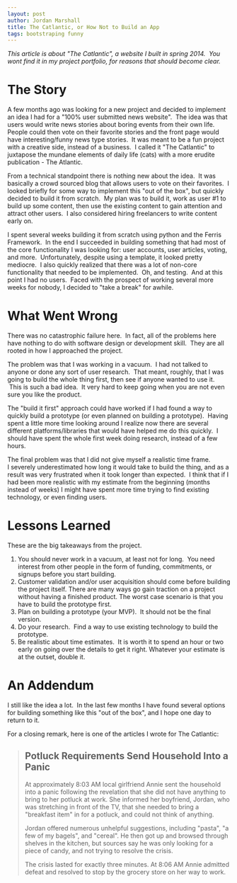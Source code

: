 ```yaml
---
layout: post
author: Jordan Marshall
title: The Catlantic, or How Not to Build an App
tags: bootstraping funny
---
```

<em>This article is about "The Catlantic", a website I built in spring 2014.  You wont find it in my project portfolio, for reasons that should become clear.</em>

# The Story

A few months ago was looking for a new project and decided to implement an idea I had for a "100% user submitted news website".  The idea was that users would write news stories about boring events from their own life. People could then vote on their favorite stories and the front page would have interesting/funny news type stories.  It was meant to be a fun project with a creative side, instead of a business.  I called it "The Catlantic" to juxtapose the mundane elements of daily life (cats) with a more erudite publication - The Atlantic.

From a technical standpoint there is nothing new about the idea.  It was basically a crowd sourced blog that allows users to vote on their favorites.  I looked briefly for some way to implement this "out of the box", but quickly decided to build it from scratch.  My plan was to build it, work as user #1 to build up some content, then use the existing content to gain attention and attract other users.  I also considered hiring freelancers to write content early on.

I spent several weeks building it from scratch using python and the Ferris Framework.  In the end I succeeded in building something that had most of the core functionality I was looking for: user accounts, user articles, voting, and more.  Unfortunately, despite using a template, it looked pretty mediocre.  I also quickly realized that there was a lot of non-core functionality that needed to be implemented.  Oh, and testing.  And at this point I had no users.  Faced with the prospect of working several more weeks for nobody, I decided to "take a break" for awhile.

<!-- [caption id="attachment_73" align="alignnone" width="672"]<a href="http://www.jormars.com/wp-content/uploads/2014/09/CatlanticScreen.png"><img class="wp-image-73 size-large" src="http://www.jormars.com/wp-content/uploads/2014/09/CatlanticScreen-1024x655.png" alt="CatlanticScreen" width="672" height="429" /></a> A screenshot of The Catlantic.[/caption] -->

# What Went Wrong

There was no catastrophic failure here.  In fact, all of the problems here have nothing to do with software design or development skill.  They are all rooted in how I approached the project.

The problem was that I was working in a vacuum.  I had not talked to anyone or done any sort of user research.  That meant, roughly, that I was going to build the whole thing first, then see if anyone wanted to use it.  This is such a bad idea.  It very hard to keep going when you are not even sure you like the product.

The "build it first" approach could have worked if I had found a way to quickly build a prototype (or even planned on building a prototype).  Having spent a little more time looking around I realize now there are several different platforms/libraries that would have helped me do this quickly.  I should have spent the whole first week doing research, instead of a few hours.

The final problem was that I did not give myself a realistic time frame. I severely underestimated how long it would take to build the thing, and as a result was very frustrated when it took longer than expected.  I think that if I had been more realistic with my estimate from the beginning (months instead of weeks) I might have spent more time trying to find existing technology, or even finding users.

# Lessons Learned

These are the big takeaways from the project.

1.  You should never work in a vacuum, at least not for long.  You need interest from other people in the form of funding, commitments, or signups before you start building.
2.  Customer validation and/or user acquisition should come before building the project itself.  There are many ways go gain traction on a project without having a finished product.  The worst case scenario is that you have to build the prototype first.
3.  Plan on building a prototype (your MVP).  It should not be the final version.
4.  Do your research.  Find a way to use existing technology to build the prototype.
5.  Be realistic about time estimates.  It is worth it to spend an hour or two early on going over the details to get it right.  Whatever your estimate is at the outset, double it.  

# An Addendum

I still like the idea a lot.  In the last few months I have found several options for building something like this "out of the box", and I hope one day to return to it.

For a closing remark, here is one of the articles I wrote for The Catlantic:

> ## Potluck Requirements Send Household Into a Panic
> At approximately 8:03 AM local girlfriend Annie sent the household into a panic following the revelation that she did not have anything to bring to her potluck at work. She informed her boyfriend, Jordan, who was stretching in front of the TV, that she needed to bring a "breakfast item" in for a potluck, and could not think of anything. 
>
>Jordan offered numerous unhelpful suggestions, including "pasta", "a few of my bagels", and "cereal". He then got up and browsed through shelves in the kitchen, but sources say he was only looking for a piece of candy, and not trying to resolve the crisis.
>
>The crisis lasted for exactly three minutes. At 8:06 AM Annie admitted defeat and resolved to stop by the grocery store on her way to work.
